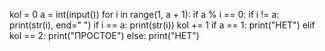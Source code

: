 kol = 0
a = int(input())
for i in range(1, a + 1):
    if a % i == 0:
        if i != a:
            print(str(i), end=" ")
        if i == a:
            print(str(i))
        kol += 1
if a == 1:
    print("НЕТ")
elif kol == 2:
    print("ПРОСТОЕ")
else:
    print("НЕТ")
    
